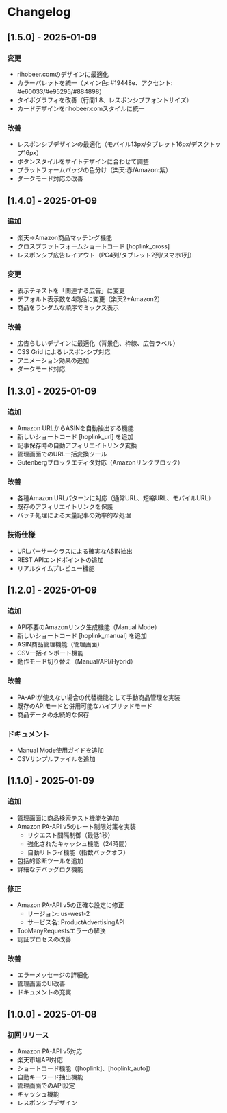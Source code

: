 # Changelog

## [1.5.0] - 2025-01-09

### 変更
- rihobeer.comのデザインに最適化
- カラーパレットを統一（メイン色: #19448e、アクセント: #e60033/#e95295/#884898）
- タイポグラフィを改善（行間1.8、レスポンシブフォントサイズ）
- カードデザインをrihobeer.comスタイルに統一

### 改善
- レスポンシブデザインの最適化（モバイル13px/タブレット16px/デスクトップ16px）
- ボタンスタイルをサイトデザインに合わせて調整
- プラットフォームバッジの色分け（楽天:赤/Amazon:紫）
- ダークモード対応の改善

## [1.4.0] - 2025-01-09

### 追加
- 楽天→Amazon商品マッチング機能
- クロスプラットフォームショートコード [hoplink_cross]
- レスポンシブ広告レイアウト（PC4列/タブレット2列/スマホ1列）

### 変更
- 表示テキストを「関連する広告」に変更
- デフォルト表示数を4商品に変更（楽天2+Amazon2）
- 商品をランダムな順序でミックス表示

### 改善
- 広告らしいデザインに最適化（背景色、枠線、広告ラベル）
- CSS Grid によるレスポンシブ対応
- アニメーション効果の追加
- ダークモード対応

## [1.3.0] - 2025-01-09

### 追加
- Amazon URLからASINを自動抽出する機能
- 新しいショートコード [hoplink_url] を追加
- 記事保存時の自動アフィリエイトリンク変換
- 管理画面でのURL一括変換ツール
- Gutenbergブロックエディタ対応（Amazonリンクブロック）

### 改善
- 各種Amazon URLパターンに対応（通常URL、短縮URL、モバイルURL）
- 既存のアフィリエイトリンクを保護
- バッチ処理による大量記事の効率的な処理

### 技術仕様
- URLパーサークラスによる確実なASIN抽出
- REST APIエンドポイントの追加
- リアルタイムプレビュー機能

## [1.2.0] - 2025-01-09

### 追加
- API不要のAmazonリンク生成機能（Manual Mode）
- 新しいショートコード [hoplink_manual] を追加
- ASIN商品管理機能（管理画面）
- CSV一括インポート機能
- 動作モード切り替え（Manual/API/Hybrid）

### 改善
- PA-APIが使えない場合の代替機能として手動商品管理を実装
- 既存のAPIモードと併用可能なハイブリッドモード
- 商品データの永続的な保存

### ドキュメント
- Manual Mode使用ガイドを追加
- CSVサンプルファイルを追加

## [1.1.0] - 2025-01-09

### 追加
- 管理画面に商品検索テスト機能を追加
- Amazon PA-API v5のレート制限対策を実装
  - リクエスト間隔制御（最低1秒）
  - 強化されたキャッシュ機能（24時間）
  - 自動リトライ機能（指数バックオフ）
- 包括的診断ツールを追加
- 詳細なデバッグログ機能

### 修正
- Amazon PA-API v5の正確な設定に修正
  - リージョン: us-west-2
  - サービス名: ProductAdvertisingAPI
- TooManyRequestsエラーの解決
- 認証プロセスの改善

### 改善
- エラーメッセージの詳細化
- 管理画面のUI改善
- ドキュメントの充実

## [1.0.0] - 2025-01-08

### 初回リリース
- Amazon PA-API v5対応
- 楽天市場API対応
- ショートコード機能（[hoplink]、[hoplink_auto]）
- 自動キーワード抽出機能
- 管理画面でのAPI設定
- キャッシュ機能
- レスポンシブデザイン